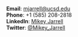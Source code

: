 __Email__: [mjarrell@ucsd.edu](mailto:mjarrell@ucsd.edu)  
__Phone__: +1 (585) 208-2818  
__LinkedIn__: [Mikey Jarrell](https://www.linkedin.com/in/mikey-jarrell)  
__Twitter__: [@Mikey_Jarrell](https://www.twitter.com/Mikey_Jarrell)
